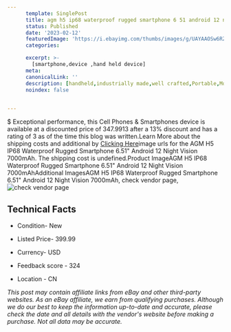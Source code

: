 ```yaml
---
      template: SinglePost
      title: agm h5 ip68 waterproof rugged smartphone 6 51 android 12 night vision 7000mah
      status: Published
      date: '2023-02-12'
      featuredImage: 'https://i.ebayimg.com/thumbs/images/g/UAYAAOSw6RZii8KC/s-l225.jpg'
      categories: 

      excerpt: >-
        [smartphone,device ,hand held device]
      meta:
      canonicalLink: ''
      description: [handheld,industrially made,well crafted,Portable,Mobile,Compact,Convenient,Lightweight,Maneuverable,Man-portable,Miniature,Carriable,Hand-held,Light,Holdable,Transportable,Mobile device,Pocket-sized,On-the-go,Wireless,Cordless,Compact size,Convenient size, smartphone,device ,hand held device]
      noindex: false

        
---
```

$
    Exceptional performance, this Cell Phones & Smartphones device is available at a discounted price of 347.9913 after a 13% discount and has a rating of 3 as of the time this blog was written.Learn More about the shipping costs and additional by [Clicking Here](https://www.ebay.com/itm/234721375398?hash=item36a67bf4a6%3Ag%3AUAYAAOSw6RZii8KC&mkevt=1&mkcid=1&mkrid=711-53200-19255-0&campid=%253CePNCampaignId%253E&customid=%253CreferenceId%253E&toolid=10049)image urls for the AGM H5 IP68 Waterproof Rugged Smartphone 6.51" Android 12 Night Vision 7000mAh. The shipping cost is undefined.Product ImageAGM H5 IP68 Waterproof Rugged Smartphone 6.51" Android 12 Night Vision 7000mAhAdditional ImagesAGM H5 IP68 Waterproof Rugged Smartphone 6.51" Android 12 Night Vision 7000mAh, check vendor page, ![check vendor page](https://origin-galleryplus.ebayimg.com/ws/web/234721375398_2_0_1/225x225.jpg,https://origin-galleryplus.ebayimg.com/ws/web/234721375398_3_0_1/225x225.jpg,https://origin-galleryplus.ebayimg.com/ws/web/234721375398_4_0_1/225x225.jpg,https://origin-galleryplus.ebayimg.com/ws/web/234721375398_5_0_1/225x225.jpg,https://origin-galleryplus.ebayimg.com/ws/web/234721375398_6_0_1/225x225.jpg,https://origin-galleryplus.ebayimg.com/ws/web/234721375398_7_0_1/225x225.jpg,https://origin-galleryplus.ebayimg.com/ws/web/234721375398_8_0_1/225x225.jpg,https://origin-galleryplus.ebayimg.com/ws/web/234721375398_9_0_1/225x225.jpg,https://origin-galleryplus.ebayimg.com/ws/web/234721375398_10_0_1/225x225.jpg,https://origin-galleryplus.ebayimg.com/ws/web/234721375398_11_0_1/225x225.jpg,https://origin-galleryplus.ebayimg.com/ws/web/234721375398_12_0_1/225x225.jpg)
    
    

 ## Technical Facts 



     
      

 - Condition- New 


      

 - Listed Price- 399.99 


      

 - Currency- USD 


      

 - Feedback score - 324 


      

 - Location - CN 


      
      

 *_This post may contain affiliate links from eBay and other third-party websites. As an eBay affiliate, we earn from qualifying purchases. Although we do our best to keep the information up-to-date and accurate, please check the date and all details with the vendor's website before making a purchase. Not all data may be accurate._*



    
    
    
    
    